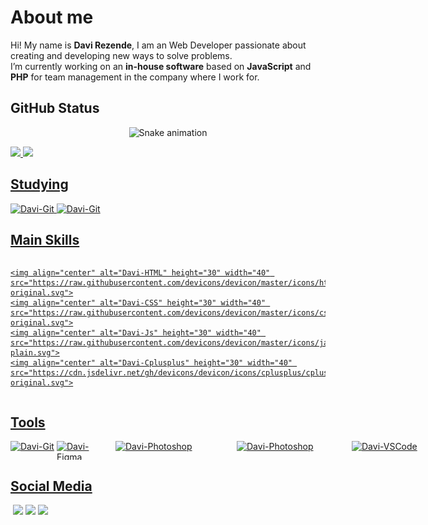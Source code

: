 <h1 id="top" align="left">About me</h1>
<p align="left">Hi! My name is <strong>Davi Rezende</strong>, I am an Web Developer passionate about creating and developing new ways to solve problems. <br> I’m currently working on an <strong>in-house software</strong> based on <strong>JavaScript</strong> and <strong>PHP</strong> for team management in the company where I work for.</p>

<h2 align="left">GitHub Status</h2>
<div align="center">

![Snake animation](https://github.com/davirezendemota/davirezendemota/blob/output/github-contribution-grid-snake.svg)

</div>
<div align="left">
    <a href="https://github.com/davirezendemota">
    <img height="180em" src="https://github-readme-stats.vercel.app/api?username=davirezendemota&show_icons=true&theme=dark&include_all_commits=true&count_private=true"/>
    <img height="180em" src="https://github-readme-stats.vercel.app/api/top-langs/?username=davirezendemota&layout=compact&langs_count=7&theme=dark"/>
</div>
 
<h2 align="left">Studying</h2>
<img alt="Davi-Git" height="30" width="130" src="https://img.shields.io/badge/JavaScript-F7DF1E?style=for-the-badge&logo=javascript&logoColor=black">
<img alt="Davi-Git" height="30" width="100" src="https://img.shields.io/badge/MySQL-00000F?style=for-the-badge&logo=mysql&logoColor=white">


 
<h2 align="left">Main Skills</h2>
<div style="display: flex;gap:4px">
    
    <img align="center" alt="Davi-HTML" height="30" width="40" src="https://raw.githubusercontent.com/devicons/devicon/master/icons/html5/html5-original.svg">
    <img align="center" alt="Davi-CSS" height="30" width="40" src="https://raw.githubusercontent.com/devicons/devicon/master/icons/css3/css3-original.svg">
    <img align="center" alt="Davi-Js" height="30" width="40" src="https://raw.githubusercontent.com/devicons/devicon/master/icons/javascript/javascript-plain.svg">
    <img align="center" alt="Davi-Cplusplus" height="30" width="40" src="https://cdn.jsdelivr.net/gh/devicons/devicon/icons/cplusplus/cplusplus-original.svg">
</div>


<h2>Tools</h2>
<div style="display: flex;gap:4px">
    <img alt="Davi-Git" height="30" width="70" src="https://img.shields.io/badge/GIT-E44C30?style=for-the-badge&logo=git&logoColor=white">
    <img alt="Davi-Figma" height="30" width="90" src="https://img.shields.io/badge/Figma-F24E1E?style=for-the-badge&logo=figma&logoColor=white">
    <img alt="Davi-Photoshop" height="30" width="190" src="https://img.shields.io/badge/Microsoft_Office-D83B01?style=for-the-badge&logo=microsoft-office&logoColor=white">
    <img alt="Davi-Photoshop" height="30" width="180" src="https://img.shields.io/badge/Adobe%20Photoshop-31A8FF?style=for-the-badge&logo=Adobe%20Photoshop&logoColor=black">
    <img alt="Davi-VSCode" height="30" width="180" src="https://img.shields.io/badge/Visual_Studio_Code-0078D4?style=for-the-badge&logo=visual%20studio%20code&logoColor=white">
</div>

<h2 align="left">Social Media</h2>
<div style="display: flex;gap: 4px">
    <a href="https://www.linkedin.com/in/davi-da-mota-rezende-aba6b31a6" target="_blank"><img src="https://img.shields.io/badge/-LinkedIn-%230077B5?style=for-the-badge&logo=linkedin&logoColor=white" target="_blank"></a>
    <a href = "mailto:rezendemota.davi@gmail.com"><img src="https://img.shields.io/badge/-Gmail-%23333?style=for-the-badge&logo=gmail&logoColor=white" target="_blank"></a>
    <a href="https://instagram.com/davirezendemota" target="_blank"><img src="https://img.shields.io/badge/-Instagram-%23E4405F?style=for-the-badge&logo=instagram&logoColor=white" target="_blank"></a>
</div>
